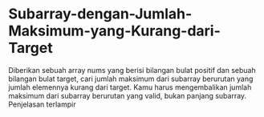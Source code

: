 # Subarray-dengan-Jumlah-Maksimum-yang-Kurang-dari-Target
Diberikan sebuah array nums yang berisi bilangan bulat positif dan sebuah bilangan bulat target, cari jumlah maksimum dari subarray berurutan yang jumlah elemennya kurang dari target.  Kamu harus mengembalikan jumlah maksimum dari subarray berurutan yang valid, bukan panjang subarray. Penjelasan terlampir
